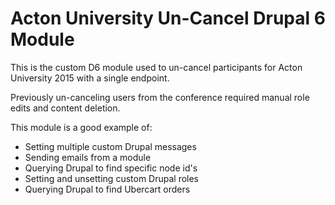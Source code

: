 # Acton University Un-Cancel Drupal 6 Module

This is the custom D6 module used to un-cancel participants for Acton University 2015 with a single endpoint.

Previously un-canceling users from the conference required manual role edits and content deletion.

This module is a good example of:

+ Setting multiple custom Drupal messages
+ Sending emails from a module
+ Querying Drupal to find specific node id's
+ Setting and unsetting custom Drupal roles
+ Querying Drupal to find Ubercart orders